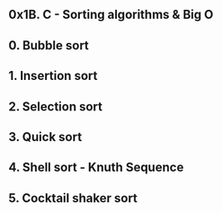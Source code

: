 ## 0x1B. C - Sorting algorithms & Big O
## 0. Bubble sort
## 1. Insertion sort
## 2. Selection sort
## 3. Quick sort
## 4. Shell sort - Knuth Sequence
## 5. Cocktail shaker sort
